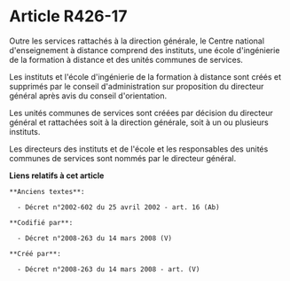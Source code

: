 # Article R426-17

Outre les services rattachés à la direction générale, le Centre national d'enseignement à distance comprend des instituts,
une école d'ingénierie de la formation à distance et des unités communes de services.

Les instituts et l'école d'ingénierie de la formation à distance sont créés et supprimés par le conseil d'administration sur
proposition du directeur général après avis du conseil d'orientation.

Les unités communes de services sont créées par décision du directeur général et rattachées soit à la direction générale,
soit à un ou plusieurs instituts.

Les directeurs des instituts et de l'école et les responsables des unités communes de services sont nommés par le directeur
général.

**Liens relatifs à cet article**

	**Anciens textes**:

	  - Décret n°2002-602 du 25 avril 2002 - art. 16 (Ab)

	**Codifié par**:

	  - Décret n°2008-263 du 14 mars 2008 (V)

	**Créé par**:

	  - Décret n°2008-263 du 14 mars 2008 - art. (V)
